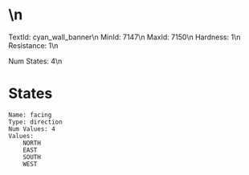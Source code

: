 # \n
TextId: cyan_wall_banner\n
MinId: 7147\n
MaxId: 7150\n
Hardness: 1\n
Resistance: 1\n

Num States: 4\n
# States
```
Name: facing
Type: direction
Num Values: 4
Values:
    NORTH
    EAST
    SOUTH
    WEST
```